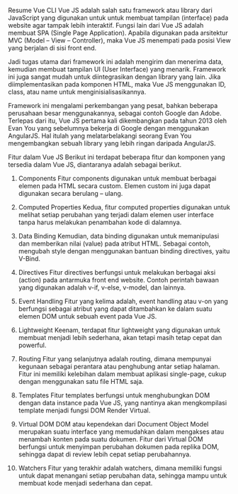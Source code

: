Resume Vue CLI
Vue JS adalah salah satu framework atau library dari JavaScript yang digunakan untuk untuk membuat tampilan (interface) pada website agar tampak lebih interaktif. Fungsi lain dari Vue JS adalah membuat SPA (Single Page Application). Apabila digunakan pada arsitektur MVC (Model – View – Controller), maka Vue JS menempati pada posisi View yang berjalan di sisi front end.

Jadi tugas utama dari framework ini adalah mengirim dan menerima data, kemudian membuat tampilan UI (User Interface) yang menarik. Framework ini juga sangat mudah untuk diintegrasikan dengan library yang lain. Jika diimplementasikan pada komponen HTML, maka Vue JS menggunakan ID, class, atau name untuk menginisialisasikannya.

Framework ini mengalami perkembangan yang pesat, bahkan beberapa perusahaan besar menggunakannya, sebagai contoh Google dan Adobe. Terlepas dari itu, Vue JS pertama kali dikembangkan pada tahun 2013 oleh Evan You yang sebelumnya bekerja di Google dengan menggunakan AngularJS. Hal itulah yang melatarbelakangi seorang Evan You mengembangkan sebuah library yang lebih ringan daripada AngularJS.

Fitur dalam Vue JS
Berikut ini terdapat beberapa fitur dan komponen yang tersedia dalam Vue JS, diantaranya adalah sebagai berikut.

1. Components
Fitur components digunakan untuk membuat berbagai elemen pada HTML secara custom. Elemen custom ini juga dapat digunakan secara berulang – ulang.

2. Computed Properties
Kedua, fitur computed properties digunakan untuk melihat setiap perubahan yang terjadi dalam elemen user interface tanpa harus melakukan penambahan kode di dalamnya.

3. Data Binding
Kemudian, data binding digunakan untuk memanipulasi dan memberikan nilai (value) pada atribut HTML. Sebagai contoh, mengubah style dengan menggunakan bantuan binding directives, yaitu V-Bind.

4. Directives
Fitur directives berfungsi untuk melakukan berbagai aksi (action) pada antarmuka front end website. Contoh perintah bawaan yang digunakan adalah v-if, v-else, v-model, dan lainnya.

5. Event Handling
Fitur yang kelima adalah, event handling atau v-on yang berfungsi sebagai atribut yang dapat ditambahkan ke dalam suatu elemen DOM untuk sebuah event pada Vue JS.

6. Lightweight
Keenam, terdapat fitur lightweight yang digunakan untuk membuat menjadi lebih sederhana, akan tetapi masih tetap cepat dan powerful.

7. Routing
Fitur yang selanjutnya adalah routing, dimana mempunyai kegunaan sebagai perantara atau penghubung antar setiap halaman. Fitur ini memiliki kelebihan dalam membuat aplikasi single-page, cukup dengan menggunakan satu file HTML saja.

8. Templates
Fitur templates berfungsi untuk menghubungkan DOM dengan data instance pada Vue JS, yang nantinya akan mengkompilasi template menjadi fungsi DOM Render Virtual.

9. Virtual DOM
DOM atau kependekan dari Document Object Model merupakan suatu interface yang memudahkan dalam mengakses atau menambah konten pada suatu dokumen. Fitur dari Virtual DOM berfungsi untuk menyimpan perubahan dokumen pada replika DOM, sehingga dapat di review lebih cepat setiap perubahannya.

10. Watchers
Fitur yang terakhir adalah watchers, dimana memiliki fungsi untuk dapat menangani setiap perubahan data, sehingga mampu untuk membuat kode menjadi sederhana dan cepat.